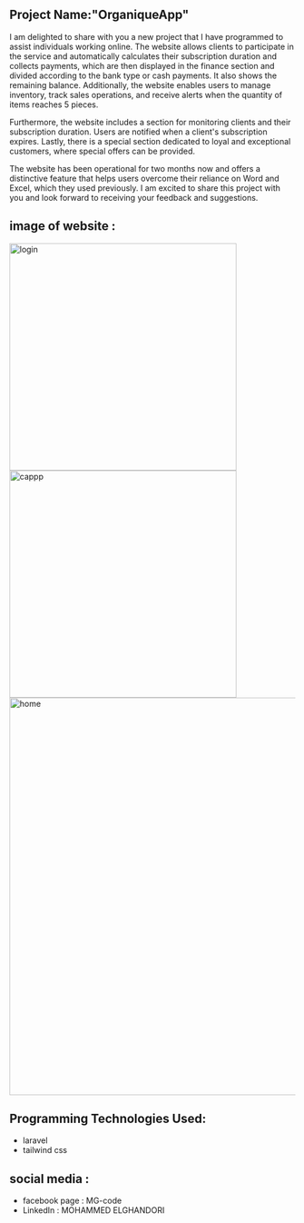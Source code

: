 ## Project Name:"OrganiqueApp"

I am delighted to share with you a new project that I have programmed to assist individuals working online. The website allows clients to participate in the service and automatically calculates their subscription duration and collects payments, which are then displayed in the finance section and divided according to the bank type or cash payments. It also shows the remaining balance. Additionally, the website enables users to manage inventory, track sales operations, and receive alerts when the quantity of items reaches 5 pieces.

Furthermore, the website includes a section for monitoring clients and their subscription duration. Users are notified when a client's subscription expires. Lastly, there is a special section dedicated to loyal and exceptional customers, where special offers can be provided.

The website has been operational for two months now and offers a distinctive feature that helps users overcome their reliance on Word and Excel, which they used previously. I am excited to share this project with you and look forward to receiving your feedback and suggestions.

## image of website :
<div>
    <img width="400" alt="login" src="https://github.com/MG-elghandori/calucatraise/assets/110783998/44c43a77-f5c9-4139-bee7-3411f3df5c51">
     <img width="400" alt="cappp" src="https://github.com/MG-elghandori/calucatraise/assets/110783998/8746883a-6989-4b1f-be42-715e39ffacc7">  
</div>
      <img width="700" alt="home" src="https://github.com/MG-elghandori/calucatraise/assets/110783998/07f71b25-aec1-4fde-84fc-efdce1f9755c">

## Programming Technologies Used:
- laravel
- tailwind css

## social media :
- facebook page : MG-code
- LinkedIn : MOHAMMED ELGHANDORI

